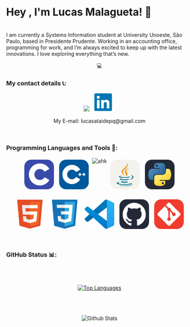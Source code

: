# Hey , I'm Lucas Malagueta! 👋

<br/>
I am currently a Systems Information student at University Unoeste, São Paulo, based in Presidente Prudente. Working in an accounting office, programming for work, and I’m always excited to keep up with the latest innovations. I love exploring everything that’s new.
<p align='center'>💻</p>

### My contact details 📞:
<p align='center'>
    <a href="https://www.instagram.com/malaguetalucas/"><img height="50" src="https://raw.githubusercontent.com/rahuldkjain/github-profile-readme-generator/master/src/images/icons/Social/instagram.svg"></a>&nbsp;&nbsp;
    <a href="https://linkedin.com/in/lucas-atade-malagueta-72035728a"><img height="50" src="https://raw.githubusercontent.com/devicons/devicon/refs/heads/master/icons/linkedin/linkedin-original.svg"></a>&nbsp;&nbsp;
</p>
<p align = 'center'>
    <a>My E-mail: lucasataidepq@gmail.com</a>
</p>
<br/>


### <b>Programming Languages and Tools 🔨:</b>
<p align="center">
    <img src="https://github.com/tandpfun/skill-icons/blob/main/icons/C.svg" alt="c" style="vertical-align:top; margin:5px; height:80px;"/>
    <img src="https://github.com/tandpfun/skill-icons/blob/main/icons/CPP.svg" alt="c++" style="vertical-align:top; margin:5px; height:80px;"/>
    <img src="https://www.svgrepo.com/show/373451/autohotkey.svg" alt="ahk" style="vertical-align:low; height:80px; width:96px"/>
    <img src="https://github.com/tandpfun/skill-icons/blob/main/icons/Java-Light.svg" alt="java" style="vertical-align:top; margin:5px; height:80px;"/>
    <img src="https://github.com/tandpfun/skill-icons/blob/main/icons/Python-Dark.svg" alt="py" style="vertical-align:top; margin:5px; height:80px;"/>
    <br><br/>
    <img src="https://raw.githubusercontent.com/devicons/devicon/refs/heads/master/icons/html5/html5-original.svg" alt="html5" style="vertical-align:top; margin:5px; height:80px;"/>
    <img src="https://raw.githubusercontent.com/devicons/devicon/refs/heads/master/icons/css3/css3-original.svg" alt="css3" style="vertical-align:top; margin:5px; height:80px;"/>
    <img src="https://raw.githubusercontent.com/devicons/devicon/refs/heads/master/icons/vscode/vscode-original.svg" alt="vscode" style="vertical-align:top; margin:5px; height:80px;"/>
    <img src="https://github.com/tandpfun/skill-icons/blob/main/icons/Github-Dark.svg" alt="github" style="vertical-align:top; margin:5px; height:80px;"/>
    <img src="https://github.com/tandpfun/skill-icons/blob/main/icons/Git.svg" alt="git" style="vertical-align:top; margin:5px; height:80px;"/>
</p>

<br/>

### <b>GitHub Status 📊:</b>
<div align="center" style= "margin:65px">
    <a href="https://github.com/anuraghazra/github-readme-stats">
        <img src="https://github-readme-stats.vercel.app/api/top-langs/?username=LucasMalagueta&layout=compact&theme=dark" alt="Top Languages"/>
    </a>
</div>

<p align="center">
        <img src="https://raw.githubusercontent.com/bornmay/bornmay/Update/svg/Bottom.svg" alt="Github Stats" />
</p>
